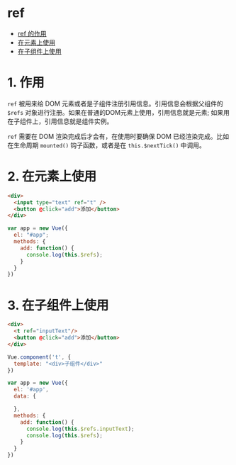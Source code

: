# ref

- [ref 的作用](#1-作用)
- [在元素上使用](#2-在元素上使用)
- [在子组件上使用](#3-在子组件上使用)


# 1. 作用
`ref` 被用来给 DOM 元素或者是子组件注册引用信息。引用信息会根据父组件的 `$refs` 对象进行注册。如果在普通的DOM元素上使用，引用信息就是元素; 如果用在子组件上，引用信息就是组件实例。

`ref` 需要在 DOM 渲染完成后才会有，在使用时要确保 DOM 已经渲染完成。比如在生命周期 `mounted()` 钩子函数，或者是在 `this.$nextTick()` 中调用。

# 2. 在元素上使用
```html
<div>
  <input type="text" ref="t" />
  <button @click="add">添加</button>
</div>
```

```js
var app = new Vue({
  el: "#app";
  methods: {
    add: function() {
      console.log(this.$refs);
    }
  }
})
```

# 3. 在子组件上使用
```html
<div>
  <t ref="inputText"/>
  <button @click="add">添加</button>
</div>
```

```js
Vue.component('t', {
  template: "<div>子组件</div>"
})

var app = new Vue({
  el: '#app',
  data: {

  },
  methods: {
    add: function() {
      console.log(this.$refs.inputText);
      console.log(this.$refs);
    }
  }
})
```